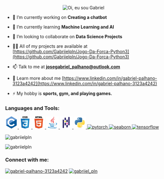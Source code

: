 <p align="center">
  <img src="https://github.com/Gabriiel_pln/Gabriiel_pln/raw/main/assets/header-github1.gif" alt="Oi, eu sou Gabriel">
</p>


- 🔭 I’m currently working on **Creating a chatbot**

- 🌱 I’m currently learning **Machine Learning and AI**

- 👯 I’m looking to collaborate on **Data Science Projects**

- 👨‍💻 All of my projects are available at [https://github.com/Gabriielpln/Jogo-Da-Forca-Python3](https://github.com/Gabriielpln/Jogo-Da-Forca-Python3)

- 📫 Talk to me at **josegabriel_palhano@outlook.com**

- 📄 Learn more about me [https://www.linkedin.com/in/gabriel-palhano-3123a4242](https://www.linkedin.com/in/gabriel-palhano-3123a4242)

- ⚡ My hobby is **sports, gym, and playing games.**


<h3 align="left">Languages and Tools:</h3>
<p align="left"> <a href="https://www.cprogramming.com/" target="_blank" rel="noreferrer"> <img src="https://raw.githubusercontent.com/devicons/devicon/master/icons/c/c-original.svg" alt="c" width="40" height="40"/> </a> <a href="https://www.w3schools.com/css/" target="_blank" rel="noreferrer"> <img src="https://raw.githubusercontent.com/devicons/devicon/master/icons/css3/css3-original-wordmark.svg" alt="css3" width="40" height="40"/> </a> <a href="https://www.w3.org/html/" target="_blank" rel="noreferrer"> <img src="https://raw.githubusercontent.com/devicons/devicon/master/icons/html5/html5-original-wordmark.svg" alt="html5" width="40" height="40"/> </a> <a href="https://www.java.com" target="_blank" rel="noreferrer"> <img src="https://raw.githubusercontent.com/devicons/devicon/master/icons/java/java-original.svg" alt="java" width="40" height="40"/> </a> <a href="https://pandas.pydata.org/" target="_blank" rel="noreferrer"> <img src="https://raw.githubusercontent.com/devicons/devicon/2ae2a900d2f041da66e950e4d48052658d850630/icons/pandas/pandas-original.svg" alt="pandas" width="40" height="40"/> </a> <a href="https://www.python.org" target="_blank" rel="noreferrer"> <img src="https://raw.githubusercontent.com/devicons/devicon/master/icons/python/python-original.svg" alt="python" width="40" height="40"/> </a> <a href="https://pytorch.org/" target="_blank" rel="noreferrer"> <img src="https://www.vectorlogo.zone/logos/pytorch/pytorch-icon.svg" alt="pytorch" width="40" height="40"/> </a> <a href="https://seaborn.pydata.org/" target="_blank" rel="noreferrer"> <img src="https://seaborn.pydata.org/_images/logo-mark-lightbg.svg" alt="seaborn" width="40" height="40"/> </a> <a href="https://www.tensorflow.org" target="_blank" rel="noreferrer"> <img src="https://www.vectorlogo.zone/logos/tensorflow/tensorflow-icon.svg" alt="tensorflow" width="40" height="40"/> </a> </p>



<p><img align="center" src="https://github-readme-streak-stats.herokuapp.com/?user=gabriielpln&" alt="gabriielpln" /></p>


<p align="left"> <img src="https://komarev.com/ghpvc/?username=gabriielpln&label=Profile%20views&color=0e75b6&style=flat" alt="gabriielpln" /> </p>


<h3 align="left">Connect with me:</h3>
<p align="left">
<a href="https://linkedin.com/in/gabriel-palhano-3123a4242" target="blank"><img align="center" src="https://raw.githubusercontent.com/rahuldkjain/github-profile-readme-generator/master/src/images/icons/Social/linked-in-alt.svg" alt="gabriel-palhano-3123a4242" height="30" width="40" /></a>
<a href="https://instagram.com/gabriiel_pln" target="blank"><img align="center" src="https://raw.githubusercontent.com/rahuldkjain/github-profile-readme-generator/master/src/images/icons/Social/instagram.svg" alt="gabriiel_pln" height="30" width="40" /></a>
</p>
<!--
**Gabriielpln/Gabriielpln** is a ✨ _special_ ✨ repository because its `README.md` (this file) appears on your GitHub profile.

Here are some ideas to get you started:

- 🔭 I’m currently working on ...
- 🌱 I’m currently learning ...
- 👯 I’m looking to collaborate on ...
- 🤔 I’m looking for help with ...
- 💬 Ask me about ...
- 📫 How to reach me: ...
- 😄 Pronouns: ...
- ⚡ Fun fact: ...
-->
